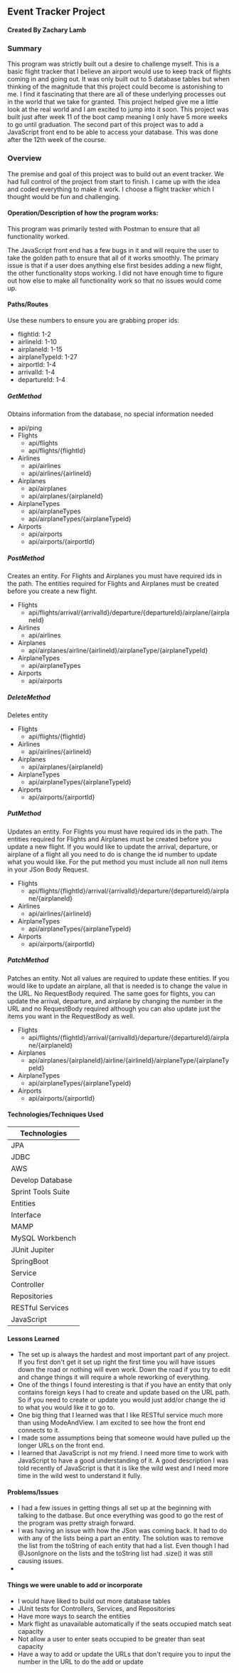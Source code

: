 ## Event Tracker Project

#### Created By Zachary Lamb

### Summary
This program was strictly built out a desire to challenge myself. This is a basic flight tracker that I believe an airport would use to keep track of flights coming in and going out. It was only built out to 5 database tables but when thinking of the magnitude that this project could become is astonishing to me. I find it fascinating that there are all of these underlying processes out in the world that we take for granted. This project helped give me a little look at the real world and I am excited to jump into it soon. This project was built just after week 11 of the boot camp meaning I only have 5 more weeks to go until graduation. The second part of this project was to add a JavaScript front end to be able to access your database. This was done after the 12th week of the course.

### Overview
The premise and goal of this project was to build out an event tracker. We had full control of the project from start to finish. I came up with the idea and coded everything to make it work. I choose a flight tracker which I thought would be fun and challenging.

#### Operation/Description of how the program works:
This program was primarily tested with Postman to ensure that all functionality worked.

The JavaScript front end has a few bugs in it and will require the user to take the golden path to ensure that all of it works smoothly. The primary issue is that if a user does anything else first besides adding a new flight, the other functionality stops working. I did not have enough time to figure out how else to make all functionality work so that no issues would come up.

#### Paths/Routes

Use these numbers to ensure you are grabbing proper ids:
- flightId: 1-2
- airlineId: 1-10
- airplaneId: 1-15
- airplaneTypeId: 1-27
- airportId: 1-4
- arrivalId: 1-4
- departureId: 1-4

##### GetMethod
Obtains information from the database, no special information needed
- api/ping
- Flights
	- api/flights
	- api/flights/{flightId}
- Airlines
	- api/airlines
	- api/airlines/{airlineId}
- Airplanes
	- api/airplanes
	- api/airplanes/{airplaneId}
- AirplaneTypes
	- api/airplaneTypes
	- api/airplaneTypes/{airplaneTypeId}
- Airports
	- api/airports
	- api/airports/{airportId}

##### PostMethod
Creates an entity. For Flights and Airplanes you must have required ids in the path. The entities required for Flights and Airplanes must be created before you create a new flight.
- Flights
	- api/flights/arrival/{arrivalId}/departure/{departureId}/airplane/{airplaneId}
- Airlines
	- api/airlines
- Airplanes
	- api/airplanes/airline/{airlineId}/airplaneType/{airplaneTypeId}
- AirplaneTypes
	- api/airplaneTypes
- Airports
	- api/airports

##### DeleteMethod
Deletes entity
- Flights
	- api/flights/{flightId}
- Airlines
	- api/airlines/{airlineId}
- Airplanes
	- api/airplanes/{airplaneId}
- AirplaneTypes
	- api/airplaneTypes/{airplaneTypeId}
- Airports
	- api/airports/{airportId}

##### PutMethod
Updates an entity. For Flights you must have required ids in the path. The entities required for Flights and Airplanes must be created before you update a new flight. If you would like to update the arrival, departure, or airplane of a flight all you need to do is change the id number to update what you would like. For the put method you must include all non null items in your JSon Body Request.
- Flights
	- api/flights/{flightId}/arrival/{arrivalId}/departure/{departureId}/airplane/{airplaneId}
- Airlines
	- api/airlines/{airlineId}
- AirplaneTypes
	- api/airplaneTypes/{airplaneTypeId}
- Airports
	- api/airports/{airportId}


##### PatchMethod
Patches an entity. Not all values are required to update these entities. If you would like to update an airplane, all that is needed is to change the value in the URL. No RequestBody required. The same goes for flights, you can update the arrival, departure, and airplane by changing the number in the URL and no RequestBody required although you can also update just the items you want in the RequestBody as well.
- Flights
	- api/flights/{flightId}/arrival/{arrivalId}/departure/{departureId}/airplane/{airplaneId}
- Airplanes
	- api/airplanes/{airplaneId}/airline/{airlineId}/airplaneType/{airplaneTypeId}
- AirplaneTypes
	- api/airplaneTypes/{airplaneTypeId}
- Airports
	- api/airports/{airportId}



#### Technologies/Techniques Used

| Technologies       |
| ------------------ |
| JPA                |
| JDBC               |
| AWS                |
| Develop Database   |
| Sprint Tools Suite |
| Entities           |
| Interface          |
| MAMP               |
| MySQL Workbench    |
| JUnit Jupiter      |
| SpringBoot         |
| Service            |
| Controller         |
| Repositories       |
| RESTful Services   |
| JavaScript         |

#### Lessons Learned
- The set up is always the hardest and most important part of any project. If you first don't get it set up right the first time you will have issues down the road or nothing will even work. Down the road if you try to edit and change things it will require a whole reworking of everything.
- One of the things I found interesting is that if you have an entity that only contains foreign keys I had to create and update based on the URL path. So if you need to create or update you would just add/or change the id to what you would like it to go to.
- One big thing that I learned was that I like RESTful service much more than using ModeAndView. I am excited to see how the front end connects to it.
- I made some assumptions being that someone would have pulled up the longer URLs on the front end.
- I learned that JavaScript is not my friend. I need more time to work with JavaScript to have a good understanding of it. A good description I was told recently of JavaScript is that it is like the wild west and I need more time in the wild west to understand it fully.

#### Problems/Issues
- I had a few issues in getting things all set up at the beginning with talking to the datbase. But once everything was good to go the rest of the program was pretty straigh forward.
- I was having an issue with how the JSon was coming back. It had to do with any of the lists being a part an entity. The solution was to remove the list from the toString of each entity that had a list. Even though I had @JsonIgnore on the lists and the toString list had .size() it was still causing issues.
-

#### Things we were unable to add or incorporate
- I would have liked to build out more database tables
- JUnit tests for Controllers, Services, and Repositories
- Have more ways to search the entities
- Mark flight as unavailable automatically if the seats occupied match seat capacity
- Not allow a user to enter seats occupied to be greater than seat capacity
- Have a way to add or update the URLs that don't require you to input the number in the URL to do the add or update
